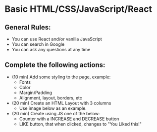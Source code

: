 # Basic HTML/CSS/JavaScript/React

## General Rules:
- You can use React and/or vanilla JavaScript  
- You can search in Google  
- You can ask any questions at any time  


## Complete the following actions:
- (10 min) Add some styling to the page, example:  
  - Fonts  
  - Color  
  - Margin/Padding  
  - Alignment, layout, borders, etc
- (20 min) Create an HTML Layout with 3 columns  
  - Use image below as an example.  
- (20 min) Create using JS one of the below:  
  - Counter with a INCREASE and DECREASE button  
  - LIKE button, that when clicked, changes to "You Liked this!"  
    
    